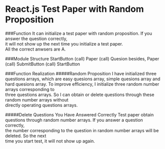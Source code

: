 # React.js Test Paper with Random Proposition

###Function
It can initialize a test paper with random proposition. If you answer the question correctly, <br>it will not show up the next time you initialize a test paper.<br> All the correct anwsers are A.

###Module Structure
StartButton (call) Paper (call) Quesion
besides,           Paper (call) SubmitButton (call) StartButton

###Function Realization
#####Random Proposition
I have initialized three questions arrays, which are easy quesions array, simple quesions array and <br> hard quesions array. To improve efficiency, I initialize three random number arrays corresponding to<br>three questions arrays. So I can obtain or delete questions through these random number arrays without <br>directly operating questions arrays.

#####Delete Questions You Have Answered Correctly
Test paper obtain questions through random number arrays. If you answer a question correctly, <br>the number corresponding to the question in random number arrays will be deleted. So the next <br>time you start test, it will not show up again.